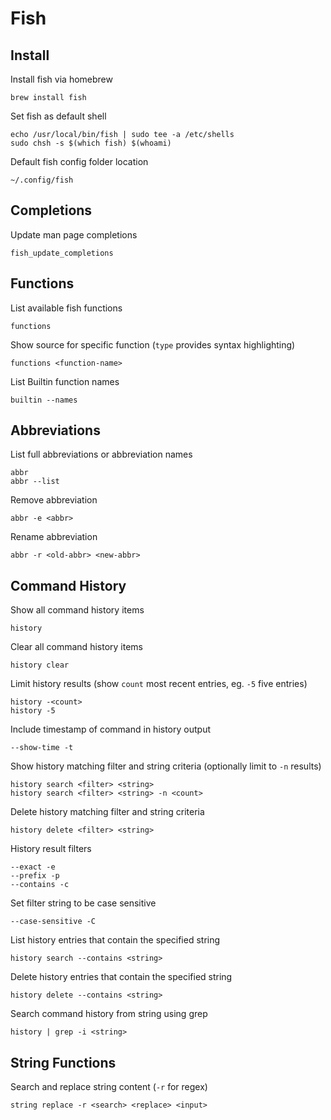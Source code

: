 # Fish

## Install

Install fish via homebrew

    brew install fish

Set fish as default shell

    echo /usr/local/bin/fish | sudo tee -a /etc/shells
    sudo chsh -s $(which fish) $(whoami)

Default fish config folder location

    ~/.config/fish

## Completions

Update man page completions

    fish_update_completions

## Functions

List available fish functions

    functions

Show source for specific function (`type` provides syntax highlighting)

    functions <function-name>

List Builtin function names

    builtin --names

## Abbreviations

List full abbreviations or abbreviation names

    abbr
    abbr --list

Remove abbreviation

    abbr -e <abbr>

Rename abbreviation

    abbr -r <old-abbr> <new-abbr>

## Command History

Show all command history items

    history

Clear all command history items

    history clear

Limit history results (show `count` most recent entries, eg. `-5` five entries)

    history -<count>
    history -5

Include timestamp of command in history output

    --show-time -t

Show history matching filter and string criteria (optionally limit to `-n` results)

    history search <filter> <string>
    history search <filter> <string> -n <count>

Delete history matching filter and string criteria

    history delete <filter> <string>

History result filters

    --exact -e
    --prefix -p
    --contains -c

Set filter string to be case sensitive

    --case-sensitive -C

List history entries that contain the specified string

    history search --contains <string>

Delete history entries that contain the specified string

    history delete --contains <string>

Search command history from string using grep

    history | grep -i <string>

## String Functions

Search and replace string content (`-r` for regex)

    string replace -r <search> <replace> <input>
